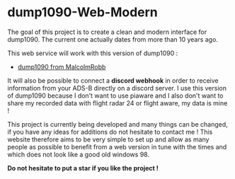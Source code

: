 # dump1090-Web-Modern

The goal of this project is to create a clean and modern interface for dump1090. The current one actually dates from more than 10 years ago.

This web service will work with this version of dump1090 :
  - [dump1090 from MalcolmRobb](https://github.com/MalcolmRobb/dump1090)

It will also be possible to connect a **discord webhook** in order to receive information from your ADS-B directly on a discord server.
I use this version of dump1090 because I don't want to use piaware and I also don't want to share my recorded data with flight radar 24 or flight aware, my data is mine !

This project is currently being developed and many things can be changed, if you have any ideas for additions do not hesitate to contact me !
This website therefore aims to be very simple to set up and allow as many people as possible to benefit from a web version in tune with the times and which does not look like a good old windows 98.

**Do not hesitate to put a star if you like the project !**
